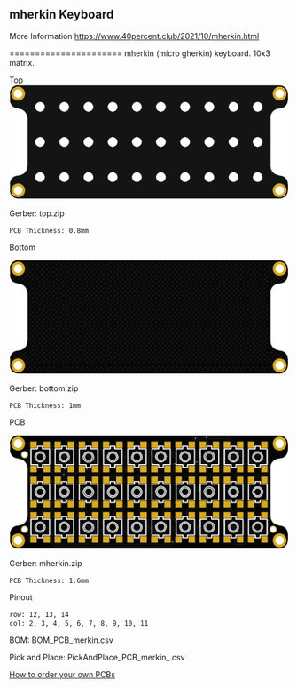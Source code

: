 ## mherkin Keyboard

More Information https://www.40percent.club/2021/10/mherkin.html


======================
mherkin (micro gherkin) keyboard. 10x3 matrix.


Top
![PCB Top](top.png)

Gerber: top.zip

    PCB Thickness: 0.8mm


Bottom

![PCB Bottom](bottom.png)

Gerber: bottom.zip

    PCB Thickness: 1mm


PCB

![PCB Mherkin](mherkin.png)

Gerber: mherkin.zip

    PCB Thickness: 1.6mm


Pinout

    row: 12, 13, 14
    col: 2, 3, 4, 5, 6, 7, 8, 9, 10, 11


BOM: BOM_PCB_merkin.csv

Pick and Place: PickAndPlace_PCB_merkin_.csv


[How to order your own PCBs](http://www.40percent.club/2017/03/ordering-pcb.html)
